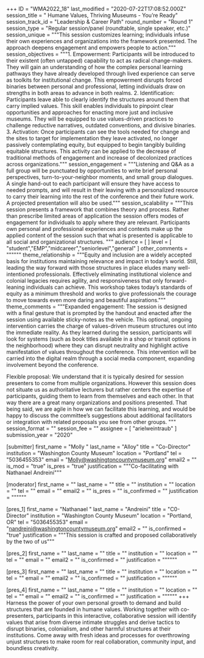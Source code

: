 +++
ID = "WMA2022_18"
last_modified = "2020-07-22T17:08:52.000Z"
session_title = " Humane Values, Thriving Museums - You’re Ready"
session_track_id = "Leadership & Career Path"
round_number = "Round 1"
session_type = "Regular session/panel (roundtable, single speaker, etc.)"
session_unique = """This session customizes learning; individuals infuse their own experiences and organizations into the framework presented. The approach deepens engagement and empowers people to action."""
session_objectives = """1. Empowerment: Participants will be introduced to their existent (often untapped) capability to act as radical change-makers. They will gain an understanding of how the complex personal learning pathways they have already developed through lived experience can serve as toolkits for institutional change. This empowerment disrupts forced binaries between personal and professional, letting individuals draw on strengths in both areas to advance in both realms.
2. Identification: Participants leave able to clearly identify the structures around them that carry implied values. This skill enables individuals to pinpoint clear opportunities and approaches for enacting more just and inclusive museums. They will be equipped to use values-driven practices to challenge reductive narratives, outdated conventions, and divisive binaries.
3. Activation: Once participants can see the tools needed for change and the sites to target for implementation they leave activated, no longer passively contemplating equity, but equipped to begin tangibly building equitable structures. This activity can be applied to the decrease of traditional methods of engagement and increase of decolonized practices across organizations."""
session_engagement = """Listening and Q&A as a full group will be punctuated by opportunities to write brief personal perspectives, turn-to-your-neighbor moments, and small group dialogues. A single hand-out to each participant will ensure they have access to needed prompts, and will result in their leaving with a personalized resource to carry their learning into the rest of the conference and their future work. A projected presentation will also be used."""
session_scalability = """This session presents a framework that combines theory and process. Rather than prescribe limited areas of application the session offers modes of engagement for individuals to apply where they are relevant. Participants own personal and professional experiences and contexts make up the applied content of the session such that what is presented is applicable to all social and organizational structures.
"""
audience = [  ]
level = [ "student","EMP","midcareer","seniorlevel","general" ]
other_comments = """"""
theme_relationship = """Equity and inclusion are a widely accepted basis for institutions maintaining relevance and impact in today’s world. Still, leading the way forward with those structures in place eludes many well-intentioned professionals. Effectively eliminating institutional violence and colonial  legacies requires agility, and responsiveness that only forward-leaning individuals can achieve. This workshop takes today’s standards of equity as a  minimum threshold and works to give professionals  the courage to move towards even more daring and beautiful aspirations."""
theme_comments = """Expanded engagement:
The session is designed with a final gesture that is prompted by the handout and enacted after the session using available sticky-notes as the vehicle. This optional, ongoing intervention carries the charge of values-driven museum structures out into the immediate reality. As they learned during the session, participants will look for systems (such as book titles available in a shop or transit options in the neighborhood) where they can disrupt neutrality and highlight active manifestation of values throughout the conference. This intervention will be carried into the digital realm through a social media component, expanding involvement beyond the conference.

Flexible proposal:
We understand that it is typically desired for session presenters to come from multiple organizations. However this session does not situate us as authoritative lecturers but rather centers the expertise of participants, guiding them to learn from themselves and each other. In that way there are a great many organizations and positions presented. That being said, we are agile in how we can facilitate this learning, and would be happy to discuss the committee’s suggestions about additional facilitators or integration with related proposals you see from other groups.
"""
session_format = ""
session_fee = ""
assignee = [ "arielweintraub" ]
submission_year = "2020"

[submitter]
first_name = "Molly "
last_name = "Alloy"
title = "Co-Director"
institution = "Washington County Museum"
location = "Portland"
tel = "5036455353"
email = "Molly@washingtoncountymuseum.org"
email2 = ""
is_mod = "true"
is_pres = "true"
justification = """Co-facilitating with Nathanael Andreini"""

[moderator]
first_name = ""
last_name = ""
title = ""
institution = ""
location = ""
tel = ""
email = ""
email2 = ""
is_pres = ""
is_confirmed = ""
justification = """"""

[pres_1]
first_name = "Nathanael "
last_name = "Andreini"
title = "C0-Director"
institution = "Washington County Museum"
location = "Portland, OR"
tel = "5036455353"
email = "nandreini@washingtoncountymuseum.org"
email2 = ""
is_confirmed = "true"
justification = """This session is crafted and proposed collaboratively by the two of us"""

[pres_2]
first_name = ""
last_name = ""
title = ""
institution = ""
location = ""
tel = ""
email = ""
email2 = ""
is_confirmed = ""
justification = """"""

[pres_3]
first_name = ""
last_name = ""
title = ""
institution = ""
location = ""
tel = ""
email = ""
email2 = ""
is_confirmed = ""
justification = """"""

[pres_4]
first_name = ""
last_name = ""
title = ""
institution = ""
location = ""
tel = ""
email = ""
email2 = ""
is_confirmed = ""
justification = """"""
+++
Harness the power of your own personal growth to demand and build structures that are founded in humane values. Working together with co-presenters, participants in this interactive, collaborative session will identify values that arise from diverse intimate struggles and derive tactics to disrupt binaries, colonialism, and other harmful structures at their institutions. Come away with fresh ideas and processes for overthrowing unjust structures to make room for real collaboration, community input, and boundless creativity.
